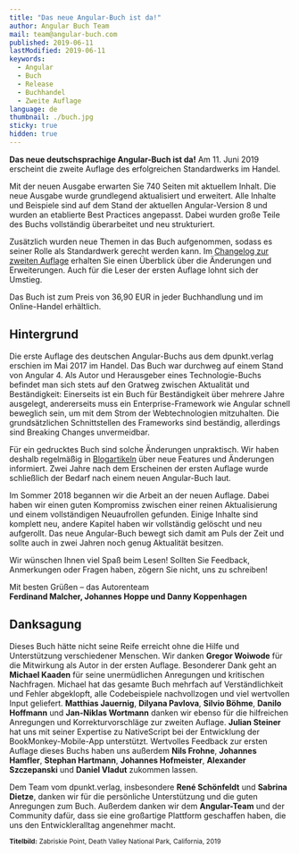 ```yaml
---
title: "Das neue Angular-Buch ist da!"
author: Angular Buch Team
mail: team@angular-buch.com
published: 2019-06-11
lastModified: 2019-06-11
keywords:
  - Angular
  - Buch
  - Release
  - Buchhandel
  - Zweite Auflage
language: de
thumbnail: ./buch.jpg
sticky: true
hidden: true
---
```


**Das neue deutschsprachige Angular-Buch ist da!**
Am 11. Juni 2019 erscheint die zweite Auflage des erfolgreichen Standardwerks im Handel.

Mit der neuen Ausgabe erwarten Sie 740 Seiten mit aktuellem Inhalt.
Die neue Ausgabe wurde grundlegend aktualisiert und erweitert.
Alle Inhalte und Beispiele sind auf dem Stand der aktuellen Angular-Version 8 und wurden an etablierte Best Practices angepasst.
Dabei wurden große Teile des Buchs vollständig überarbeitet und neu strukturiert.

Zusätzlich wurden neue Themen in das Buch aufgenommen, sodass es seiner Rolle als Standardwerk gerecht werden kann.
Im [Changelog zur zweiten Auflage](/blog/2019-06-changelog-zweite-auflage) erhalten Sie einen Überblick über die Änderungen und Erweiterungen.
Auch für die Leser der ersten Auflage lohnt sich der Umstieg.

Das Buch ist zum Preis von 36,90 EUR in jeder Buchhandlung und im Online-Handel erhältlich.

<!-- Fotos -->

## Hintergrund

Die erste Auflage des deutschen Angular-Buchs aus dem dpunkt.verlag erschien im Mai 2017 im Handel.
Das Buch war durchweg auf einem Stand von Angular 4.
Als Autor und Herausgeber eines Technologie-Buchs befindet man sich stets auf den Gratweg zwischen Aktualität und Beständigkeit:
Einerseits ist ein Buch für Beständigkeit über mehrere Jahre ausgelegt, andererseits muss ein Enterprise-Framework wie Angular schnell beweglich sein, um mit dem Strom der Webtechnologien mitzuhalten.
Die grundsätzlichen Schnittstellen des Frameworks sind beständig, allerdings sind Breaking Changes unvermeidbar.

Für ein gedrucktes Buch sind solche Änderungen unpraktisch.
Wir haben deshalb regelmäßig in [Blogartikeln](/updates) über neue Features und Änderungen informiert.
Zwei Jahre nach dem Erscheinen der ersten Auflage wurde schließlich der Bedarf nach einem neuen Angular-Buch laut.

Im Sommer 2018 begannen wir die Arbeit an der neuen Auflage.
Dabei haben wir einen guten Kompromiss zwischen einer reinen Aktualisierung und einem vollständigen Neuaufrollen gefunden.
Einige Inhalte sind komplett neu, andere Kapitel haben wir vollständig gelöscht und neu aufgerollt.
Das neue Angular-Buch bewegt sich damit am Puls der Zeit und sollte auch in zwei Jahren noch genug Aktualität besitzen.

Wir wünschen Ihnen viel Spaß beim Lesen!
Sollten Sie Feedback, Anmerkungen oder Fragen haben, zögern Sie nicht, uns zu schreiben!

Mit besten Grüßen –
das Autorenteam<br>
**Ferdinand Malcher, Johannes Hoppe und Danny Koppenhagen**


## Danksagung

Dieses Buch hätte nicht seine Reife erreicht ohne die Hilfe und Unterstützung verschiedener Menschen.
Wir danken **Gregor Woiwode** für die Mitwirkung als Autor in der ersten Auflage.
Besonderer Dank geht an **Michael Kaaden** für seine unermüdlichen Anregungen und kritischen Nachfragen.
Michael hat das gesamte Buch mehrfach auf Verständlichkeit und Fehler abgeklopft, alle Codebeispiele nachvollzogen und viel wertvollen Input geliefert.
**Matthias Jauernig**, **Dilyana Pavlova**, **Silvio Böhme**, **Danilo Hoffmann** und **Jan-Niklas Wortmann** danken wir ebenso für die hilfreichen Anregungen und Korrekturvorschläge zur zweiten Auflage.
**Julian Steiner** hat uns mit seiner Expertise zu NativeScript bei der Entwicklung der BookMonkey-Mobile-App unterstützt.
Wertvolles Feedback zur ersten Auflage dieses Buchs haben uns außerdem
**Nils Frohne**,
**Johannes Hamfler**,
**Stephan Hartmann**,
**Johannes Hofmeister**,
**Alexander Szczepanski** und
**Daniel Vladut** zukommen lassen.

Dem Team vom dpunkt.verlag, insbesondere **René Schönfeldt** und **Sabrina Dietze**, danken wir für die persönliche Unterstützung und die guten Anregungen zum Buch.
Außerdem danken wir dem **Angular-Team** und der Community dafür, dass sie eine großartige Plattform geschaffen haben, die uns den Entwickleralltag angenehmer macht.


<small>**Titelbild:** Zabriskie Point, Death Valley National Park, California, 2019</small>

